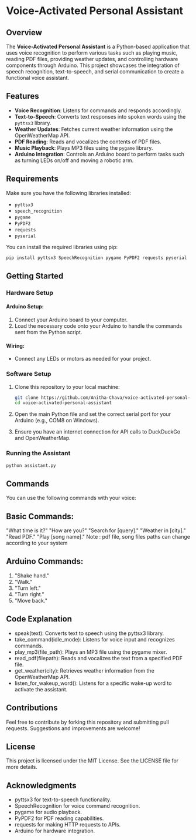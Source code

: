 # Voice-Activated Personal Assistant

## Overview

The **Voice-Activated Personal Assistant** is a Python-based application that uses voice recognition to perform various tasks such as playing music, reading PDF files, providing weather updates, and controlling hardware components through Arduino. This project showcases the integration of speech recognition, text-to-speech, and serial communication to create a functional voice assistant.

## Features

- **Voice Recognition**: Listens for commands and responds accordingly.
- **Text-to-Speech**: Converts text responses into spoken words using the `pyttsx3` library.
- **Weather Updates**: Fetches current weather information using the OpenWeatherMap API.
- **PDF Reading**: Reads and vocalizes the contents of PDF files.
- **Music Playback**: Plays MP3 files using the `pygame` library.
- **Arduino Integration**: Controls an Arduino board to perform tasks such as turning LEDs on/off and moving a robotic arm.

## Requirements

Make sure you have the following libraries installed:

- `pyttsx3`
- `speech_recognition`
- `pygame`
- `PyPDF2`
- `requests`
- `pyserial`

You can install the required libraries using pip:

```bash
pip install pyttsx3 SpeechRecognition pygame PyPDF2 requests pyserial
```


## Getting Started

### Hardware Setup

#### Arduino Setup:

1. Connect your Arduino board to your computer.
2. Load the necessary code onto your Arduino to handle the commands sent from the Python script.

#### Wiring:

- Connect any LEDs or motors as needed for your project.

### Software Setup

1. Clone this repository to your local machine:

   ```bash
   git clone https://github.com/Anitha-Chava/voice-activated-personal-assistant.git
   cd voice-activated-personal-assistant
   ```
2. Open the main Python file and set the correct serial port for your Arduino (e.g., COM8 on Windows).
3. Ensure you have an internet connection for API calls to DuckDuckGo and OpenWeatherMap.

### Running the Assistant

```bash
python assistant.py
```
## Commands

You can use the following commands with your voice:

## Basic Commands:

"What time is it?"
"How are you?"
"Search for [query]."
"Weather in [city]."
"Read PDF."
"Play [song name]."
Note : pdf file, song files paths can change according to your system

## Arduino Commands:
1. "Shake hand."
2. "Walk."
3. "Turn left."
4. "Turn right."
5. "Move back."

## Code Explanation

- speak(text): Converts text to speech using the pyttsx3 library.
- take_command(idle_mode): Listens for voice input and recognizes commands.
- play_mp3(file_path): Plays an MP3 file using the pygame mixer.
- read_pdf(filepath): Reads and vocalizes the text from a specified PDF file.
- get_weather(city): Retrieves weather information from the OpenWeatherMap API.
- listen_for_wakeup_word(): Listens for a specific wake-up word to activate the assistant.

## Contributions

Feel free to contribute by forking this repository and submitting pull requests. Suggestions and improvements are welcome!

## License

This project is licensed under the MIT License. See the LICENSE file for more details.

## Acknowledgments

- pyttsx3 for text-to-speech functionality.
- SpeechRecognition for voice command recognition.
- pygame for audio playback.
- PyPDF2 for PDF reading capabilities.
- requests for making HTTP requests to APIs.
- Arduino for hardware integration.

